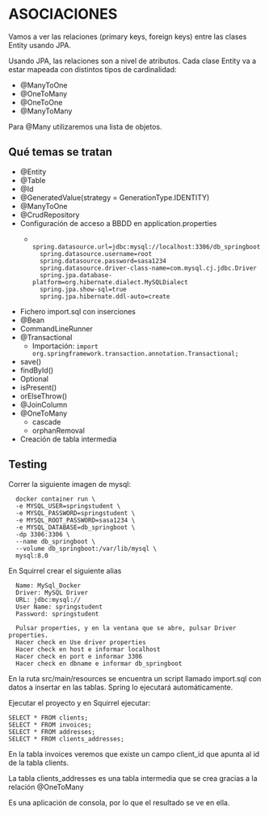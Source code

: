 # ASOCIACIONES

Vamos a ver las relaciones (primary keys, foreign keys) entre las clases Entity usando JPA.

Usando JPA, las relaciones son a nivel de atributos. Cada clase Entity va a estar mapeada con distintos tipos de cardinalidad:

- @ManyToOne
- @OneToMany
- @OneToOne
- @ManyToMany

Para @Many utilizaremos una lista de objetos.

## Qué temas se tratan

- @Entity
- @Table
- @Id
- @GeneratedValue(strategy = GenerationType.IDENTITY)
- @ManyToOne
- @CrudRepository
- Configuración de acceso a BBDD en application.properties
  - ```
      spring.datasource.url=jdbc:mysql://localhost:3306/db_springboot
      spring.datasource.username=root
      spring.datasource.password=sasa1234
      spring.datasource.driver-class-name=com.mysql.cj.jdbc.Driver
      spring.jpa.database-platform=org.hibernate.dialect.MySQLDialect
      spring.jpa.show-sql=true
      spring.jpa.hibernate.ddl-auto=create
    ```
- Fichero import.sql con inserciones
- @Bean
- CommandLineRunner
- @Transactional
  - Importación: `import org.springframework.transaction.annotation.Transactional;`
- save()
- findById()
- Optional
- isPresent()
- orElseThrow()
- @JoinColumn
- @OneToMany
  - cascade
  - orphanRemoval
- Creación de tabla intermedia

## Testing

Correr la siguiente imagen de mysql:

```
  docker container run \
  -e MYSQL_USER=springstudent \
  -e MYSQL_PASSWORD=springstudent \
  -e MYSQL_ROOT_PASSWORD=sasa1234 \
  -e MYSQL_DATABASE=db_springboot \
  -dp 3306:3306 \
  --name db_springboot \
  --volume db_springboot:/var/lib/mysql \
  mysql:8.0
```

En Squirrel crear el siguiente alias

```
  Name: MySql_Docker
  Driver: MySQL Driver
  URL: jdbc:mysql://
  User Name: springstudent
  Password: springstudent

  Pulsar properties, y en la ventana que se abre, pulsar Driver properties.
  Hacer check en Use driver properties
  Hacer check en host e informar localhost
  Hacer check en port e informar 3306
  Hacer check en dbname e informar db_springboot
```

En la ruta src/main/resources se encuentra un script llamado import.sql con datos a insertar en las tablas. Spring lo ejecutará automáticamente.

Ejecutar el proyecto y en Squirrel ejecutar:

```
SELECT * FROM clients;
SELECT * FROM invoices;
SELECT * FROM addresses;
SELECT * FROM clients_addresses;
```

En la tabla invoices veremos que existe un campo client_id que apunta al id de la tabla clients.

La tabla clients_addresses es una tabla intermedia que se crea gracias a la relación @OneToMany

Es una aplicación de consola, por lo que el resultado se ve en ella.
